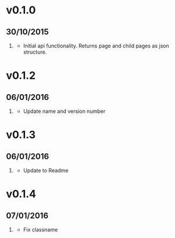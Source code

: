 # v0.1.0
## 30/10/2015

1. [](#new)
    * Initial api functionality. Returns page and child pages as json structure.

# v0.1.2
## 06/01/2016

1. [](#update)
    * Update name and version number

# v0.1.3
## 06/01/2016

1. [](#update)
    * Update to Readme

# v0.1.4
## 07/01/2016

1. [](#fix)
    * Fix classname